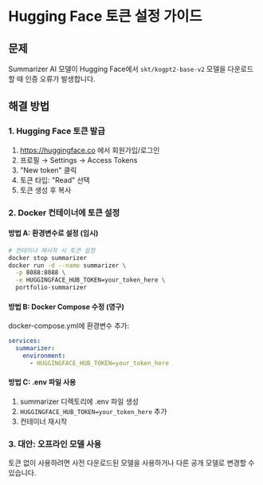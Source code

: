 # Hugging Face 토큰 설정 가이드

## 문제
Summarizer AI 모델이 Hugging Face에서 `skt/kogpt2-base-v2` 모델을 다운로드할 때 인증 오류가 발생합니다.

## 해결 방법

### 1. Hugging Face 토큰 발급
1. https://huggingface.co 에서 회원가입/로그인
2. 프로필 → Settings → Access Tokens
3. "New token" 클릭
4. 토큰 타입: "Read" 선택
5. 토큰 생성 후 복사

### 2. Docker 컨테이너에 토큰 설정

#### 방법 A: 환경변수로 설정 (임시)
```bash
# 컨테이너 재시작 시 토큰 설정
docker stop summarizer
docker run -d --name summarizer \
  -p 8088:8088 \
  -e HUGGINGFACE_HUB_TOKEN=your_token_here \
  portfolio-summarizer
```

#### 방법 B: Docker Compose 수정 (영구)
docker-compose.yml에 환경변수 추가:
```yaml
services:
  summarizer:
    environment:
      - HUGGINGFACE_HUB_TOKEN=your_token_here
```

#### 방법 C: .env 파일 사용
1. summarizer 디렉토리에 .env 파일 생성
2. `HUGGINGFACE_HUB_TOKEN=your_token_here` 추가
3. 컨테이너 재시작

### 3. 대안: 오프라인 모델 사용
토큰 없이 사용하려면 사전 다운로드된 모델을 사용하거나 
다른 공개 모델로 변경할 수 있습니다. 